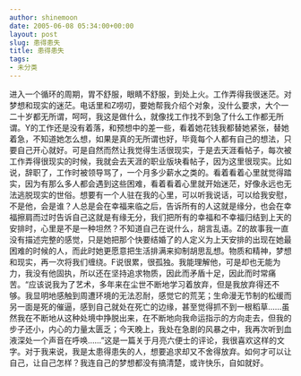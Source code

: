 ```yaml
---
author: shinemoon
date: 2005-06-08 05:34:00+00:00
layout: post
slug: 患得患失
title: 患得患失
tags:
- 未分类
---
```


进入一个循环的周期，胃不舒服，眼睛不舒服，到处上火。工作弄得我很迷茫。对梦想和现实的迷茫。电话里和Z唠叨，要她帮我介绍个对象，没什么要求，大个一二十岁都无所谓，呵呵，我这是做什么，就像找工作找不到急了什么工作都无所谓。Y的工作还是没有着落，和预想中的差一些，看着她花钱我都替她紧张，替她着急，不知道她怎么想，如果是真的无所谓也好，毕竟每个人都有自己的想法，只要自己开心就好。可是自然而然让我觉得生活很现实，于是去天涯看帖子，每次被工作弄得很现实的时候，我就会去天涯的职业版块看帖子，因为这里很现实。比如说，辞职了，工作时被领导骂了，一个月多少薪水之类的。看着看着心里就觉得踏实，因为有那么多人都会遇到这些困难，看着看着心里就开始迷茫，好像永远也无法逃脱现实的世俗。想要有一个人驻在我的心里，可以听我说话，可以给我安慰，不是他，会是谁？人总是会在幸福来临之后，告诉所有的人这就是缘分，也会在幸福擦肩而过时告诉自己这就是有缘无分，我们把所有的幸福和不幸福归结到上天的安排时，心里是不是一种坦然？不知道自己在说什么，胡言乱语。Z的故事我一直没有描述完整的感觉，只是她把那个快要结婚了的人定义为上天安排的出现在她最困难的时候的人，而此时她更愿意把生活排满来抑制胡思乱想。物质和精神，梦想和现实，再一次将我们缠绕。F说很累，很孤独。我能理解他，可是却也无能为力，我没有他固执，所以还在坚持追求物质，因此而矛盾十足，因此而时常痛苦。“应该说我为了艺术，多年来在尘世不断地学习着放弃，但是我放弃得还不够。我显明地感触到周遭环境的无法忍耐，感觉它的荒芜；生命漫无节制的松缓而另一面是死的催逼，感到自己就处在死亡的边缘，甚至觉得抓不到一根稻草……虽然我在不断地从这种处境中挣脱出来，在不断地向我命运指示的方向走去，但我的步子还小，内心的力量太匮乏；今天晚上，我处在急剧的风暴之中，我再次听到血液深处一个声音在呼唤……”这是一篇关于月亮六便士的评论，我很喜欢这样的文字。对于我来说，我是太患得患失的人，想要追求却又不舍得放弃。如何才可以让自己，让自己怎样？我连自己的梦想都没有搞清楚，或许快乐，自如就好。

